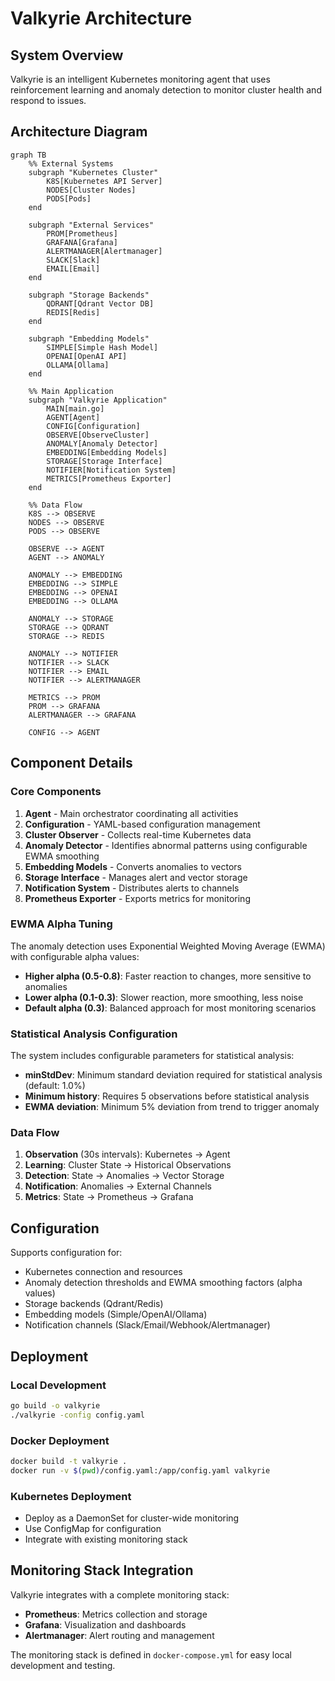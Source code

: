 # Valkyrie Architecture

## System Overview

Valkyrie is an intelligent Kubernetes monitoring agent that uses reinforcement learning and anomaly detection to monitor cluster health and respond to issues.

## Architecture Diagram

```mermaid
graph TB
    %% External Systems
    subgraph "Kubernetes Cluster"
        K8S[Kubernetes API Server]
        NODES[Cluster Nodes]
        PODS[Pods]
    end

    subgraph "External Services"
        PROM[Prometheus]
        GRAFANA[Grafana]
        ALERTMANAGER[Alertmanager]
        SLACK[Slack]
        EMAIL[Email]
    end

    subgraph "Storage Backends"
        QDRANT[Qdrant Vector DB]
        REDIS[Redis]
    end

    subgraph "Embedding Models"
        SIMPLE[Simple Hash Model]
        OPENAI[OpenAI API]
        OLLAMA[Ollama]
    end

    %% Main Application
    subgraph "Valkyrie Application"
        MAIN[main.go]
        AGENT[Agent]
        CONFIG[Configuration]
        OBSERVE[ObserveCluster]
        ANOMALY[Anomaly Detector]
        EMBEDDING[Embedding Models]
        STORAGE[Storage Interface]
        NOTIFIER[Notification System]
        METRICS[Prometheus Exporter]
    end

    %% Data Flow
    K8S --> OBSERVE
    NODES --> OBSERVE
    PODS --> OBSERVE
    
    OBSERVE --> AGENT
    AGENT --> ANOMALY
    
    ANOMALY --> EMBEDDING
    EMBEDDING --> SIMPLE
    EMBEDDING --> OPENAI
    EMBEDDING --> OLLAMA
    
    ANOMALY --> STORAGE
    STORAGE --> QDRANT
    STORAGE --> REDIS
    
    ANOMALY --> NOTIFIER
    NOTIFIER --> SLACK
    NOTIFIER --> EMAIL
    NOTIFIER --> ALERTMANAGER
    
    METRICS --> PROM
    PROM --> GRAFANA
    ALERTMANAGER --> GRAFANA
    
    CONFIG --> AGENT
```

## Component Details

### Core Components

1. **Agent** - Main orchestrator coordinating all activities
2. **Configuration** - YAML-based configuration management
3. **Cluster Observer** - Collects real-time Kubernetes data
4. **Anomaly Detector** - Identifies abnormal patterns using configurable EWMA smoothing
5. **Embedding Models** - Converts anomalies to vectors
6. **Storage Interface** - Manages alert and vector storage
7. **Notification System** - Distributes alerts to channels
8. **Prometheus Exporter** - Exports metrics for monitoring

### EWMA Alpha Tuning

The anomaly detection uses Exponential Weighted Moving Average (EWMA) with configurable alpha values:
- **Higher alpha (0.5-0.8)**: Faster reaction to changes, more sensitive to anomalies
- **Lower alpha (0.1-0.3)**: Slower reaction, more smoothing, less noise
- **Default alpha (0.3)**: Balanced approach for most monitoring scenarios

### Statistical Analysis Configuration

The system includes configurable parameters for statistical analysis:
- **minStdDev**: Minimum standard deviation required for statistical analysis (default: 1.0%)
- **Minimum history**: Requires 5 observations before statistical analysis
- **EWMA deviation**: Minimum 5% deviation from trend to trigger anomaly

### Data Flow

1. **Observation** (30s intervals): Kubernetes → Agent
2. **Learning**: Cluster State → Historical Observations
3. **Detection**: State → Anomalies → Vector Storage
4. **Notification**: Anomalies → External Channels
5. **Metrics**: State → Prometheus → Grafana

## Configuration

Supports configuration for:
- Kubernetes connection and resources
- Anomaly detection thresholds and EWMA smoothing factors (alpha values)
- Storage backends (Qdrant/Redis)
- Embedding models (Simple/OpenAI/Ollama)
- Notification channels (Slack/Email/Webhook/Alertmanager)

## Deployment

### Local Development
```bash
go build -o valkyrie
./valkyrie -config config.yaml
```

### Docker Deployment
```bash
docker build -t valkyrie .
docker run -v $(pwd)/config.yaml:/app/config.yaml valkyrie
```

### Kubernetes Deployment
- Deploy as a DaemonSet for cluster-wide monitoring
- Use ConfigMap for configuration
- Integrate with existing monitoring stack

## Monitoring Stack Integration

Valkyrie integrates with a complete monitoring stack:
- **Prometheus**: Metrics collection and storage
- **Grafana**: Visualization and dashboards
- **Alertmanager**: Alert routing and management

The monitoring stack is defined in `docker-compose.yml` for easy local development and testing. 